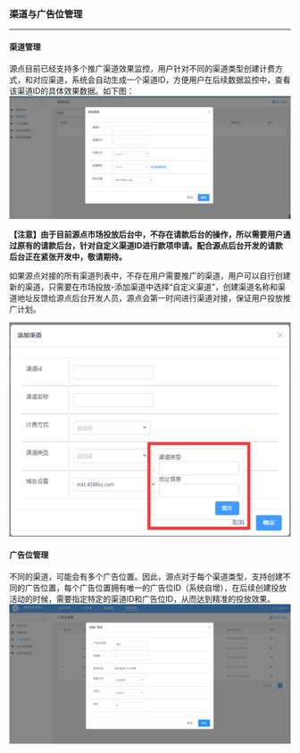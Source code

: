 ### 渠道与广告位管理

---

#### 渠道管理

源点目前已经支持多个推广渠道效果监控，用户针对不同的渠道类型创建计费方式，和对应渠道，系统会自动生成一个渠道ID，方便用户在后续数据监控中，查看该渠道ID的具体效果数据。如下图：![](/assets/渠道管理.png)

**【注意】由于目前源点市场投放后台中，不存在请款后台的操作，所以需要用户通过原有的请款后台，针对自定义渠道ID进行款项申请。配合源点后台开发的请款后台正在紧张开发中，敬请期待。**

如果源点对接的所有渠道列表中，不存在用户需要推广的渠道，用户可以自行创建新的渠道，只需要在市场投放-添加渠道中选择“自定义渠道”，创建渠道名称和渠道地址反馈给源点后台开发人员，源点会第一时间进行渠道对接，保证用户投放推广计划。

![](/assets/渠道管理1.png)

#### 广告位管理

不同的渠道，可能会有多个广告位置。因此，源点对于每个渠道类型，支持创建不同的广告位置，每个广告位置拥有唯一的广告位ID（系统自增），在后续创建投放活动的时候，需要指定特定的渠道ID和广告位ID，从而达到精准的投放效果。![](/assets/广告位管理.png)

